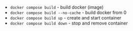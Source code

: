 - `docker compose build` - build docker (image)
- `docker compose build --no-cache` - build docker from 0
- `docker compose build up` - create and start container
- `docker compose build down` - stop and remove container